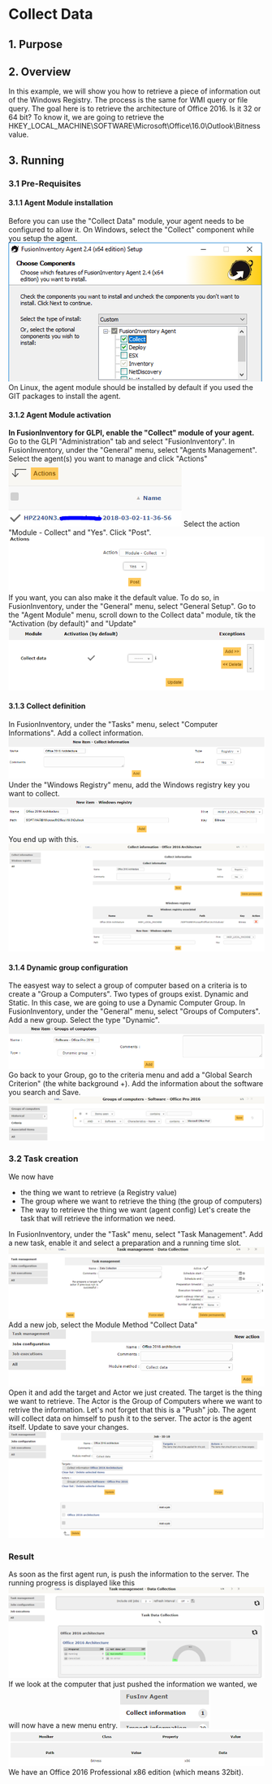 # Collect Data
## 1. Purpose

## 2. Overview
In this example, we will show you how to retrieve a piece of information out of the Windows Registry. The process is the same for WMI query or file query.
The goal here is to retrieve the architecture of Office 2016. Is it 32 or 64 bit? To know it, we are going to retrieve the  HKEY_LOCAL_MACHINE\SOFTWARE\Microsoft\Office\16.0\Outlook\Bitness value.
## 3. Running
### 3.1 Pre-Requisites
#### 3.1.1 Agent Module installation
Before you can use the "Collect Data" module, your agent needs to be configured to allow it.
On Windows, select the "Collect" component while you setup the agent.
![](collect/Capture01.PNG)
On Linux, the agent module should be installed by default if you used the GIT packages to install the agent.
#### 3.1.2 Agent Module activation
**In FusionInventory for GLPI, enable the "Collect" module of your agent.**
Go to the GLPI "Administration" tab and select "FusionInventory".
In FusionInventory, under the "General" menu, select "Agents Management".
Select the agent(s) you want to manage and click "Actions"
![](collect/Capture02.PNG)
Select the action "Module - Collect" and "Yes". Click "Post".
![](collect/Capture03.PNG)
If you want, you can also make it the default value. To do so, in FusionInventory, under the "General" menu, select "General Setup".
Go to the "Agent Module" menu, scroll down to the Collect data" module, tik the "Activation (by default)" and "Update"
![](collect/Capture04.PNG)

#### 3.1.3 Collect definition
In FusionInventory, under the "Tasks" menu, select "Computer Informations".
Add a collect information.
![](collect/Capture05.PNG)
Under the "Windows Registry" menu, add the Windows registry key you want to collect.
![](collect/Capture06.PNG)
You end up with this.
![](collect/Capture07.PNG)
#### 3.1.4 Dynamic group configuration
The easyest way to select a group of computer based on a criteria is to create a "Group a Computers". Two types of groups exist. Dynamic and Static.
In this case, we are going to use a Dynamic Computer Group.
In FusionInventory, under the "General" menu, select "Groups of Computers".
Add a new group. Select the type "Dynamic".
![](collect/Capture08.PNG)
Go back to your Group, go to the criteria menu and add a "Global Search Criterion" (the white background +).
Add the information about the software you search and Save.
![](collect/Capture09.PNG)
### 3.2 Task creation
We now have 
- the thing we want to retrieve (a Registry value)
- The group where we want to retrieve the thing (the group of computers)
- The way to retrieve the thing we want (agent config)
Let's create the task that will retrieve the information we need.

In FusionInventory, under the "Task" menu, select "Task Management".
Add a new task, enable it and select a preparation and a running time slot.
![](collect/Capture10.PNG)
Add a new job, select the Module Method "Collect Data"
![](collect/Capture11.PNG)
Open it and add the target and Actor we just created. 
The target is the thing we want to retrieve.
The Actor is the Group of Computers where we want to retrive the information. Let's not forget that this is a "Push" job. The agent will collect data on himself to push it to the server. The actor is the agent itself.
Update to save your changes.
![](collect/Capture12.PNG)
### Result
As soon as the first agent run, is push the information to the server. The running progress is displayed like this
![](collect/Capture13.PNG)
If we look at the computer that just pushed the information we wanted, we will now have a new menu entry.
![](collect/Capture14.PNG)
![](collect/Capture15.PNG)
We have an Office 2016 Professional x86 edition (which means 32bit).


